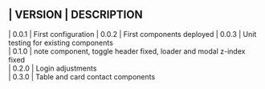 | VERSION | DESCRIPTION
------------------------
| 0.0.1   | First configuration 
| 0.0.2   | First components deployed
| 0.0.3   | Unit testing for existing components   
| 0.1.0   | note component, toggle header fixed, loader and modal z-index fixed   
| 0.2.0   | Login adjustments   
| 0.3.0   | Table and card contact components   